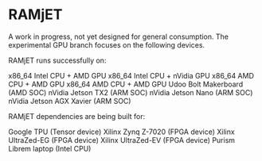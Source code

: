 # RAMjET

A work in progress, not yet designed for general consumption.  The experimental GPU branch focuses on the following devices.

RAMjET runs successfully on:

x86_64 Intel CPU + AMD GPU
x86_64 Intel CPU + nVidia GPU
x86_64 AMD CPU   + AMD GPU
x86_64 AMD CPU   + AMD GPU
Udoo Bolt Makerboard (AMD SOC)
nVidia Jetson TX2 (ARM SOC)
nVidia Jetson Nano (ARM SOC)
nVidia Jetson AGX Xavier (ARM SOC)


RAMjET dependencies are being built for:

Google TPU (Tensor device)
Xilinx Zynq Z-7020 (FPGA device)
Xilinx UltraZed-EG (FPGA device)
Xilinx UltraZed-EV (FPGA device)
Purism Librem laptop (Intel CPU)
